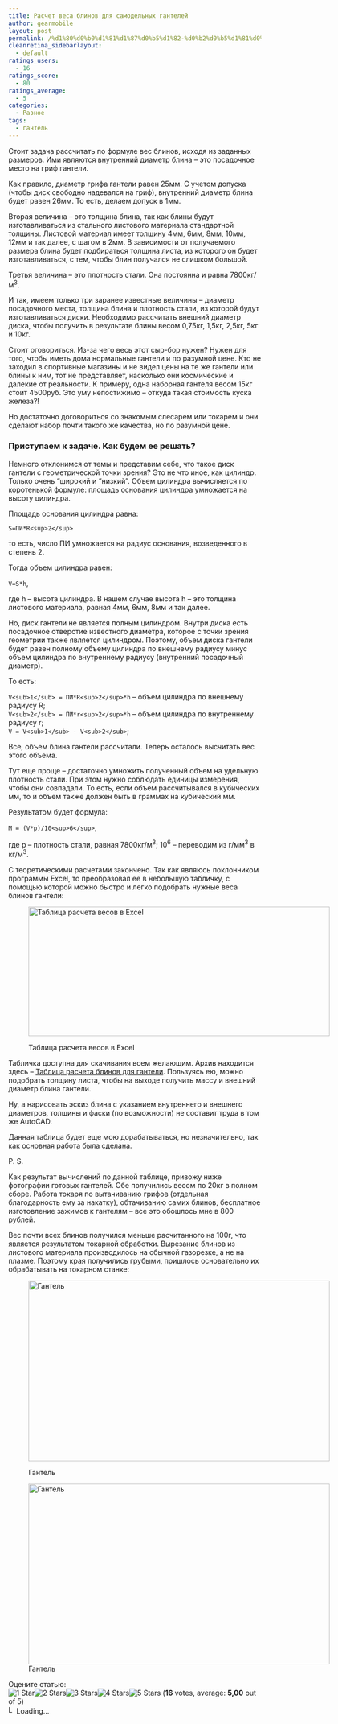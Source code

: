 ```yaml
---
title: Расчет веса блинов для самодельных гантелей
author: gearmobile
layout: post
permalink: /%d1%80%d0%b0%d1%81%d1%87%d0%b5%d1%82-%d0%b2%d0%b5%d1%81%d0%b0-%d0%b1%d0%bb%d0%b8%d0%bd%d0%be%d0%b2-%d0%b4%d0%bb%d1%8f-%d1%81%d0%b0%d0%bc%d0%be%d0%b4%d0%b5%d0%bb%d1%8c%d0%bd%d1%8b%d1%85-%d0%b3%d0%b0/
cleanretina_sidebarlayout:
  - default
ratings_users:
  - 16
ratings_score:
  - 80
ratings_average:
  - 5
categories:
  - Разное
tags:
  - гантель
---
```

Стоит задача рассчитать по формуле вес блинов, исходя из заданных размеров. Ими являются внутренний диаметр блина &#8211; это посадочное место на гриф гантели.

Как правило, диаметр грифа гантели равен 25мм. С учетом допуска (чтобы диск свободно надевался на гриф), внутренний диаметр блина будет равен 26мм. То есть, делаем допуск в 1мм.

Вторая величина &#8211; это толщина блина, так как блины будут изготавливаться из стального листового материала стандартной толщины. Листовой материал имеет толщину 4мм, 6мм, 8мм, 10мм, 12мм и так далее, с шагом в 2мм. В зависимости от получаемого размера блина будет подбираться толщина листа, из которого он будет изготавливаться, с тем, чтобы блин получался не слишком большой.

Третья величина &#8211; это плотность стали. Она постоянна и равна 7800кг/м<sup>3</sup>.

И так, имеем только три заранее известные величины &#8211; диаметр посадочного места, толщина блина и плотность стали, из которой будут изготавливаться диски. Необходимо рассчитать внешний диаметр диска, чтобы получить в результате блины весом 0,75кг, 1,5кг, 2,5кг, 5кг и 10кг.

Стоит оговориться. Из-за чего весь этот сыр-бор нужен? Нужен для того, чтобы иметь дома нормальные гантели и по разумной цене. Кто не заходил в спортивные магазины и не видел цены на те же гантели или блины к ним, тот не представляет, насколько они космические и далекие от реальности. К примеру, одна наборная гантеля весом 15кг стоит 4500руб. Это уму непостижимо &#8211; откуда такая стоимость куска железа?!

Но достаточно договориться со знакомым слесарем или токарем и они сделают набор почти такого же качества, но по разумной цене.

### Приступаем к задаче. Как будем ее решать?

Немного отклонимся от темы и представим себе, что такое диск гантели с геометрической точки зрения? Это не что иное, как цилиндр. Только очень &#8220;широкий и &#8220;низкий&#8221;. Объем цилиндра вычисляется по коротенькой формуле: площадь основания цилиндра умножается на высоту цилиндра.

Площадь основания цилиндра равна:

`S=ПИ*R<sup>2</sup>`

то есть, число ПИ умножается на радиус основания, возведенного в степень 2.

Тогда объем цилиндра равен:

`V=S*h`,

где h &#8211; высота цилиндра. В нашем случае высота h &#8211; это толщина листового материала, равная 4мм, 6мм, 8мм и так далее.

Но, диск гантели не является полным цилиндром. Внутри диска есть посадочное отверстие известного диаметра, которое с точки зрения геометрии также является цилиндром. Поэтому, объем диска гантели будет равен полному объему цилиндра по внешнему радиусу минус объем цилиндра по внутреннему радиусу (внутренний посадочный диаметр).

То есть:

`V<sub>1</sub> = ПИ*R<sup>2</sup>*h` &#8211; объем цилиндра по внешнему радиусу R;  
`V<sub>2</sub> = ПИ*r<sup>2</sup>*h` &#8211; объем цилиндра по внутреннему радиусу r;  
`V = V<sub>1</sub> - V<sub>2</sub>`;

Все, объем блина гантели рассчитали. Теперь осталось высчитать вес этого объема.

Тут еще проще &#8211; достаточно умножить полученный объем на удельную плотность стали. При этом нужно соблюдать единицы измерения, чтобы они совпадали. То есть, если объем рассчитывался в кубических мм, то и объем также должен быть в граммах на кубический мм.

Результатом будет формула:

`M = (V*p)/10<sup>6</sup>`,

где p &#8211; плотность стали, равная 7800кг/м<sup>3</sup>; 10<sup>6</sup> &#8211; переводим из г/мм<sup>3</sup> в кг/м<sup>3</sup>.

С теоретическими расчетами закончено. Так как являюсь поклонником программы Excel, то преобразовал ее в небольшую табличку, с помощью которой можно быстро и легко подобрать нужные веса блинов гантели:<figure id="attachment_162" style="width: 600px;" class="wp-caption aligncenter">

[<img src="http://localhost:7788/third/wp-content/uploads/2013/11/table-600x257.png" alt="Таблица расчета весов в Excel" width="600" height="257" class="size-medium wp-image-162" />][1]<figcaption class="wp-caption-text">Таблица расчета весов в Excel</figcaption></figure> 

Табличка доступна для скачивания всем желающим. Архив находится здесь &#8211; [Таблица расчета блинов для гантели][2]. Пользуясь ею, можно подобрать толщину листа, чтобы на выходе получить массу и внешний диаметр блина гантели.

Ну, а нарисовать эскиз блина с указанием внутреннего и внешнего диаметров, толщины и фаски (по возможности) не составит труда в том же AutoCAD.

Данная таблица будет еще мою дорабатываться, но незначительно, так как основная работа была сделана.

P. S.

Как результат вычислений по данной таблице, привожу ниже фотографии готовых гантелей. Обе получились весом по 20кг в полном сборе. Работа токаря по вытачиванию грифов (отдельная благодарность ему за накатку), обтачиванию самих блинов, бесплатное изготовление зажимов к гантелям &#8211; все это обошлось мне в 800 рублей.

Вес почти всех блинов получился меньше расчитанного на 100г, что является результатом токарной обработки. Вырезание блинов из листового материала производилось на обычной газорезке, а не на плазме. Поэтому края получились грубыми, пришлось основательно их обрабатывать на токарном станке:<figure id="attachment_163" style="width: 600px;" class="wp-caption aligncenter">

[<img src="http://localhost:7788/third/wp-content/uploads/2013/11/gantel01-600x359.jpg" alt="Гантель" width="600" height="359" class="size-medium wp-image-163" />][3]<figcaption class="wp-caption-text">Гантель</figcaption></figure> <figure id="attachment_164" style="width: 600px;" class="wp-caption aligncenter">[<img src="http://localhost:7788/third/wp-content/uploads/2013/11/gantel02-600x359.jpg" alt="Гантель" width="600" height="359" class="size-medium wp-image-164" />][4]<figcaption class="wp-caption-text">Гантель</figcaption></figure> 

Оцените статью:  
<span id="post-ratings-161" class="post-ratings" data-nonce="2394b9c779"><img id="rating_161_1" src="http://localhost:7788/third/wp-content/plugins/wp-postratings/images/stars_crystal/rating_on.gif" alt="1 Star" title="1 Star" onmouseover="current_rating(161, 1, '1 Star');" onmouseout="ratings_off(5, 0, 0);" onclick="rate_post();" onkeypress="rate_post();" style="cursor: pointer; border: 0px;" /><img id="rating_161_2" src="http://localhost:7788/third/wp-content/plugins/wp-postratings/images/stars_crystal/rating_on.gif" alt="2 Stars" title="2 Stars" onmouseover="current_rating(161, 2, '2 Stars');" onmouseout="ratings_off(5, 0, 0);" onclick="rate_post();" onkeypress="rate_post();" style="cursor: pointer; border: 0px;" /><img id="rating_161_3" src="http://localhost:7788/third/wp-content/plugins/wp-postratings/images/stars_crystal/rating_on.gif" alt="3 Stars" title="3 Stars" onmouseover="current_rating(161, 3, '3 Stars');" onmouseout="ratings_off(5, 0, 0);" onclick="rate_post();" onkeypress="rate_post();" style="cursor: pointer; border: 0px;" /><img id="rating_161_4" src="http://localhost:7788/third/wp-content/plugins/wp-postratings/images/stars_crystal/rating_on.gif" alt="4 Stars" title="4 Stars" onmouseover="current_rating(161, 4, '4 Stars');" onmouseout="ratings_off(5, 0, 0);" onclick="rate_post();" onkeypress="rate_post();" style="cursor: pointer; border: 0px;" /><img id="rating_161_5" src="http://localhost:7788/third/wp-content/plugins/wp-postratings/images/stars_crystal/rating_on.gif" alt="5 Stars" title="5 Stars" onmouseover="current_rating(161, 5, '5 Stars');" onmouseout="ratings_off(5, 0, 0);" onclick="rate_post();" onkeypress="rate_post();" style="cursor: pointer; border: 0px;" /> (<strong>16</strong> votes, average: <strong>5,00</strong> out of 5)<br /><span class="post-ratings-text" id="ratings_161_text"></span></span><span id="post-ratings-161-loading" class="post-ratings-loading"> <img src="http://localhost:7788/third/wp-content/plugins/wp-postratings/images/loading.gif" width="16" height="16" alt="Loading..." title="Loading..." class="post-ratings-image" />Loading...</span>

 [1]: http://localhost:7788/third/wp-content/uploads/2013/11/table.png
 [2]: https://db.tt/LCvf5pgf "Таблица расчета блинов для гантели"
 [3]: http://localhost:7788/third/wp-content/uploads/2013/11/gantel01.jpg
 [4]: http://localhost:7788/third/wp-content/uploads/2013/11/gantel02.jpg